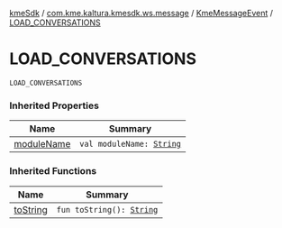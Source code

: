 [kmeSdk](../../index.md) / [com.kme.kaltura.kmesdk.ws.message](../index.md) / [KmeMessageEvent](index.md) / [LOAD_CONVERSATIONS](./-l-o-a-d_-c-o-n-v-e-r-s-a-t-i-o-n-s.md)

# LOAD_CONVERSATIONS

`LOAD_CONVERSATIONS`

### Inherited Properties

| Name | Summary |
|---|---|
| [moduleName](module-name.md) | `val moduleName: `[`String`](https://kotlinlang.org/api/latest/jvm/stdlib/kotlin/-string/index.html) |

### Inherited Functions

| Name | Summary |
|---|---|
| [toString](to-string.md) | `fun toString(): `[`String`](https://kotlinlang.org/api/latest/jvm/stdlib/kotlin/-string/index.html) |
